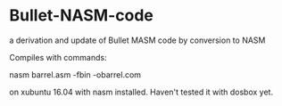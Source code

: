 # Bullet-NASM-code
a derivation and update of Bullet MASM code by conversion to NASM

Compiles with commands:

 nasm barrel.asm -fbin -obarrel.com

on xubuntu 16.04 with nasm installed. Haven't tested it with dosbox yet.
